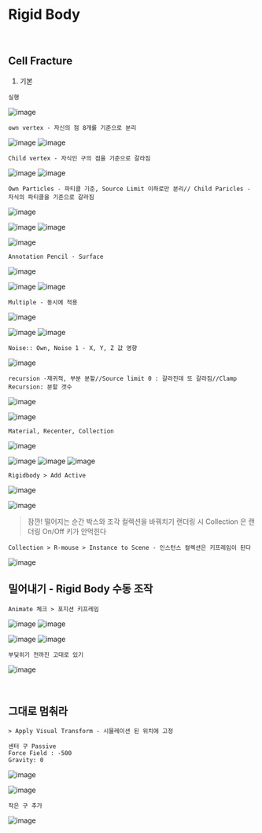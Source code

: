 Rigid Body
===========

<br>

Cell Fracture
------------------

1. 기본

`실행`

![image](https://user-images.githubusercontent.com/30430227/141606394-8d38f041-68e9-4954-bd85-cd42a1c67794.png)

`own vertex - 자신의 점 8개를 기준으로 분리`

![image](https://user-images.githubusercontent.com/30430227/141606460-de8d2916-3fea-498a-bbfb-aef03a73da35.png)
![image](https://user-images.githubusercontent.com/30430227/141606454-75abc78c-5c24-4604-9c74-b8e149775d82.png)

`Child vertex - 자식인 구의 점을 기준으로 갈라짐`

![image](https://user-images.githubusercontent.com/30430227/141606538-b3fead4e-0fff-4f44-93cc-99cc7cd21787.png)
![image](https://user-images.githubusercontent.com/30430227/141606556-b68e8b29-6fe0-4318-b9a3-7c569eaee4dd.png)

`Own Particles - 파티클 기준, Source Limit 이하로만 분리// Child Paricles - 자식의 파티클을 기준으로 갈라짐`

![image](https://user-images.githubusercontent.com/30430227/141606639-bd648dcc-458d-4756-9b73-5618dab32229.png)

![image](https://user-images.githubusercontent.com/30430227/141606648-42db120f-6b73-4f28-85ce-cc325c6c1bcf.png)
![image](https://user-images.githubusercontent.com/30430227/141606658-16ae7365-944b-42f9-8638-6d779e3a6623.png)

![image](https://user-images.githubusercontent.com/30430227/141606671-bdbd107e-17cf-4623-9d15-700fe93b56a9.png)

`Annotation Pencil - Surface`

![image](https://user-images.githubusercontent.com/30430227/141606719-e078cc8d-0dfa-43b5-94ca-d2a679541b96.png)

![image](https://user-images.githubusercontent.com/30430227/141606797-6a279ac1-2c4c-4a75-b5ab-3397c356f1eb.png)
![image](https://user-images.githubusercontent.com/30430227/141606805-79ea7be1-301f-4b2d-b780-f11a0151c9d5.png)

`Multiple - 동시에 적용`

![image](https://user-images.githubusercontent.com/30430227/141606839-f5f48e14-3d09-4e72-b54f-dd0486ac5fcb.png)

![image](https://user-images.githubusercontent.com/30430227/141606948-f9d8de13-4d21-4b7d-a9f6-0f426bda73ed.png)
![image](https://user-images.githubusercontent.com/30430227/141606961-7ff57fb9-1258-4fd9-98f1-670f93141d38.png)

`Noise:: Own, Noise 1 - X, Y, Z 값 영향`

![image](https://user-images.githubusercontent.com/30430227/141607006-9ef977c5-b5fe-4afb-87fa-2f5506b20d4c.png)

`recursion -재귀적, 부분 분할//Source limit 0 : 갈라진데 또 갈라짐//Clamp Recursion: 분할 갯수`

![image](https://user-images.githubusercontent.com/30430227/141607220-5ec8334b-40b9-4c8d-aa03-7c88640008b3.png)

![image](https://user-images.githubusercontent.com/30430227/141607200-8fec4199-5b17-4b7b-ba4e-142559ad67ac.png)

`Material, Recenter, Collection`

![image](https://user-images.githubusercontent.com/30430227/141607483-7e9adcc2-11b5-49ab-a1fb-9bc8ba5eceb8.png)

![image](https://user-images.githubusercontent.com/30430227/141607513-1273ea14-62b4-46f4-a333-4bc1c01c47a6.png)
![image](https://user-images.githubusercontent.com/30430227/141607521-000c040b-0fba-4470-b7d9-be9e4b891068.png)
![image](https://user-images.githubusercontent.com/30430227/141607527-0c4f6839-3578-44d4-b915-f030401ad2f5.png)

`Rigidbody > Add Active`

![image](https://user-images.githubusercontent.com/30430227/141607685-bff558dd-92ed-4645-a698-4881ac0dc2f7.png)

![image](https://user-images.githubusercontent.com/30430227/141607727-ef71a4d1-15f1-4904-9562-db20e5e488a0.png)

> 잠깐! 떨어지는 순간 박스와 조각 컬렉션을 바꿔치기 랜더링 시 Collection 은 랜더링 On/Off 키가 안먹힌다

`Collection > R-mouse > Instance to Scene - 인스턴스 컬렉션은 키프레임이 된다`

![image](https://user-images.githubusercontent.com/30430227/141615506-eb1790df-d94b-4e70-ad5b-4ee64dff7274.png)


밀어내기 - Rigid Body 수동 조작
------------------------------

`Animate 체크 > 포지션 키프레임`

![image](https://user-images.githubusercontent.com/30430227/141653781-2c3def84-8b8b-4f97-a762-8d0c8df2d0af.png)
![image](https://user-images.githubusercontent.com/30430227/141653794-d6272887-f617-4a95-9b04-edd2513e54d3.png)

![image](https://user-images.githubusercontent.com/30430227/141653803-22659d54-8796-4ed6-8dec-61bf6590ad38.png)
![image](https://user-images.githubusercontent.com/30430227/141653815-6dd15737-fd11-426d-86cc-d92dfb052bd7.png)

`부딪히기 전까진 고대로 있기`

![image](https://user-images.githubusercontent.com/30430227/141653827-a6bb2d2c-9bdd-44cd-b34c-a5c752e6a425.png)

<br>

그대로 멈춰라
-------------

```
> Apply Visual Transform - 시믈레이션 된 위치에 고정

센터 구 Passive
Force Field : -500
Gravity: 0
```

![image](https://user-images.githubusercontent.com/30430227/141677995-8fecd0bb-5dd4-49aa-b7a7-061ee3fa926e.png)

![image](https://user-images.githubusercontent.com/30430227/141677961-8cb1b26b-155b-4991-8a23-ca23b15593fc.png)

`작은 구 추가`

![image](https://user-images.githubusercontent.com/30430227/141678036-de5999ae-2be3-454a-ac8b-55eb94074159.png)




